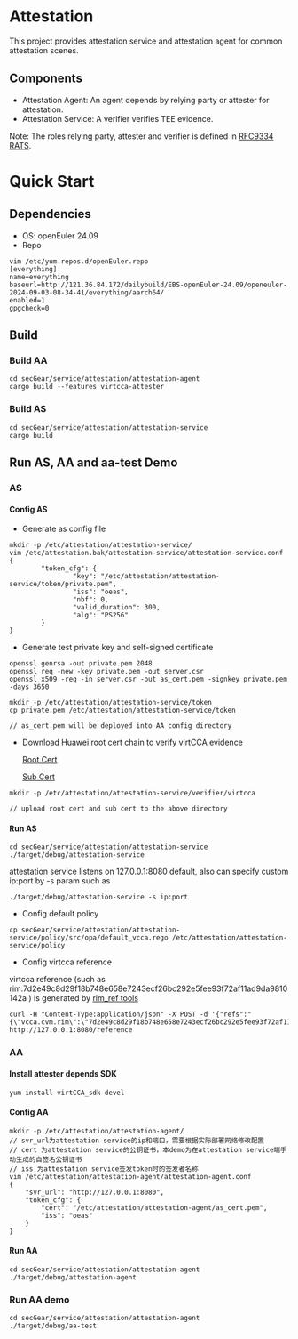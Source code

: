 # Attestation
This project provides attestation service and attestation agent for common attestation scenes.

## Components
- Attestation Agent: An agent depends by relying party or attester for attestation.
- Attestation Service: A verifier verifies TEE evidence.

Note: The roles relying party, attester and verifier is defined in [RFC9334 RATS](https://datatracker.ietf.org/doc/html/rfc9334#name-architectural-overview).

# Quick Start

## Dependencies
- OS: openEuler 24.09
- Repo
```
vim /etc/yum.repos.d/openEuler.repo
[everything]
name=everything
baseurl=http://121.36.84.172/dailybuild/EBS-openEuler-24.09/openeuler-2024-09-03-08-34-41/everything/aarch64/
enabled=1
gpgcheck=0
```

## Build 

### Build AA
```
cd secGear/service/attestation/attestation-agent
cargo build --features virtcca-attester
```

### Build AS
```
cd secGear/service/attestation/attestation-service
cargo build
```


## Run AS, AA and aa-test Demo
### AS
#### Config AS
- Generate as config file
```
mkdir -p /etc/attestation/attestation-service/
vim /etc/attestation.bak/attestation-service/attestation-service.conf
{
        "token_cfg": {
                "key": "/etc/attestation/attestation-service/token/private.pem",
                "iss": "oeas",
                "nbf": 0,
                "valid_duration": 300,
                "alg": "PS256"
        }
}
```
- Generate test private key and self-signed certificate
```
openssl genrsa -out private.pem 2048
openssl req -new -key private.pem -out server.csr
openssl x509 -req -in server.csr -out as_cert.pem -signkey private.pem -days 3650

mkdir -p /etc/attestation/attestation-service/token
cp private.pem /etc/attestation/attestation-service/token

// as_cert.pem will be deployed into AA config directory
```

- Download Huawei root cert chain to verify virtCCA evidence

    [Root Cert](https://download.huawei.com/dl/download.do?actionFlag=download&nid=PKI1000000002&partNo=3001&mid=SUP_PKI)

    [Sub Cert](https://download.huawei.com/dl/download.do?actionFlag=download&nid=PKI1000000040&partNo=3001&mid=SUP_PKI)
```
mkdir -p /etc/attestation/attestation-service/verifier/virtcca

// upload root cert and sub cert to the above directory
```

#### Run AS
```
cd secGear/service/attestation/attestation-service
./target/debug/attestation-service
```
attestation service listens on 127.0.0.1:8080 default, also can specify custom ip:port by -s param such as
```
./target/debug/attestation-service -s ip:port
```

- Config default policy
```
cp secGear/service/attestation/attestation-service/policy/src/opa/default_vcca.rego /etc/attestation/attestation-service/policy
```
- Config virtcca reference

virtcca reference (such as rim:7d2e49c8d29f18b748e658e7243ecf26bc292e5fee93f72af11ad9da9810142a ) is generated by [rim_ref tools](https://gitee.com/openeuler/virtCCA_sdk/tree/master/attestation/rim_ref)
```
curl -H "Content-Type:application/json" -X POST -d '{"refs":"{\"vcca.cvm.rim\":\"7d2e49c8d29f18b748e658e7243ecf26bc292e5fee93f72af11ad9da9810142a\"}"}'  http://127.0.0.1:8080/reference
```

### AA

#### Install attester depends SDK
```
yum install virtCCA_sdk-devel
```
#### Config AA
```
mkdir -p /etc/attestation/attestation-agent/
// svr_url为attestation service的ip和端口，需要根据实际部署网络修改配置
// cert 为attestation service的公钥证书，本demo为在attestation service端手动生成的自签名公钥证书
// iss 为attestation service签发token时的签发者名称
vim /etc/attestation/attestation-agent/attestation-agent.conf
{
    "svr_url": "http://127.0.0.1:8080",
    "token_cfg": {
        "cert": "/etc/attestation/attestation-agent/as_cert.pem",
        "iss": "oeas"
    }
}
```
#### Run AA
```
cd secGear/service/attestation/attestation-agent
./target/debug/attestation-agent
```

### Run AA demo
```
cd secGear/service/attestation/attestation-agent
./target/debug/aa-test
```